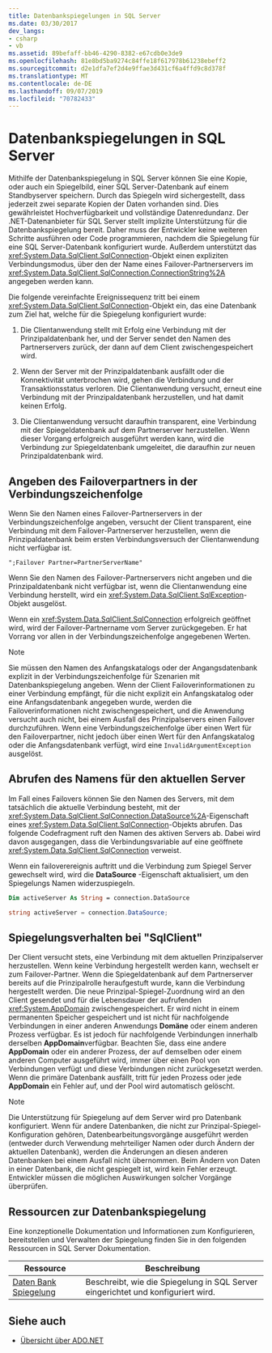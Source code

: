 ```yaml
---
title: Datenbankspiegelungen in SQL Server
ms.date: 03/30/2017
dev_langs:
- csharp
- vb
ms.assetid: 89befaff-bb46-4290-8382-e67cdb0e3de9
ms.openlocfilehash: 81e8bd5ba9274c84ffe18f617978b61238ebeff2
ms.sourcegitcommit: d2e1dfa7ef2d4e9ffae3d431cf6a4ffd9c8d378f
ms.translationtype: MT
ms.contentlocale: de-DE
ms.lasthandoff: 09/07/2019
ms.locfileid: "70782433"
---
```

# <a name="database-mirroring-in-sql-server"></a>Datenbankspiegelungen in SQL Server
Mithilfe der Datenbankspiegelung in SQL Server können Sie eine Kopie, oder auch ein Spiegelbild, einer SQL Server-Datenbank auf einem Standbyserver speichern. Durch das Spiegeln wird sichergestellt, dass jederzeit zwei separate Kopien der Daten vorhanden sind. Dies gewährleistet Hochverfügbarkeit und vollständige Datenredundanz. Der .NET-Datenanbieter für SQL Server stellt implizite Unterstützung für die Datenbankspiegelung bereit. Daher muss der Entwickler keine weiteren Schritte ausführen oder Code programmieren, nachdem die Spiegelung für eine SQL Server-Datenbank konfiguriert wurde. Außerdem unterstützt das <xref:System.Data.SqlClient.SqlConnection>-Objekt einen expliziten Verbindungsmodus, über den der Name eines Failover-Partnerservers im <xref:System.Data.SqlClient.SqlConnection.ConnectionString%2A> angegeben werden kann.  
  
 Die folgende vereinfachte Ereignissequenz tritt bei einem <xref:System.Data.SqlClient.SqlConnection>-Objekt ein, das eine Datenbank zum Ziel hat, welche für die Spiegelung konfiguriert wurde:  
  
1. Die Clientanwendung stellt mit Erfolg eine Verbindung mit der Prinzipaldatenbank her, und der Server sendet den Namen des Partnerservers zurück, der dann auf dem Client zwischengespeichert wird.  
  
2. Wenn der Server mit der Prinzipaldatenbank ausfällt oder die Konnektivität unterbrochen wird, gehen die Verbindung und der Transaktionsstatus verloren. Die Clientanwendung versucht, erneut eine Verbindung mit der Prinzipaldatenbank herzustellen, und hat damit keinen Erfolg.  
  
3. Die Clientanwendung versucht daraufhin transparent, eine Verbindung mit der Spiegeldatenbank auf dem Partnerserver herzustellen. Wenn dieser Vorgang erfolgreich ausgeführt werden kann, wird die Verbindung zur Spiegeldatenbank umgeleitet, die daraufhin zur neuen Prinzipaldatenbank wird.  
  
## <a name="specifying-the-failover-partner-in-the-connection-string"></a>Angeben des Failoverpartners in der Verbindungszeichenfolge  
 Wenn Sie den Namen eines Failover-Partnerservers in der Verbindungszeichenfolge angeben, versucht der Client transparent, eine Verbindung mit dem Failover-Partnerserver herzustellen, wenn die Prinzipaldatenbank beim ersten Verbindungsversuch der Clientanwendung nicht verfügbar ist.  
  
```  
";Failover Partner=PartnerServerName"  
```  
  
 Wenn Sie den Namen des Failover-Partnerservers nicht angeben und die Prinzipaldatenbank nicht verfügbar ist, wenn die Clientanwendung eine Verbindung herstellt, wird ein <xref:System.Data.SqlClient.SqlException>-Objekt ausgelöst.  
  
 Wenn ein <xref:System.Data.SqlClient.SqlConnection> erfolgreich geöffnet wird, wird der Failover-Partnername vom Server zurückgegeben. Er hat Vorrang vor allen in der Verbindungszeichenfolge angegebenen Werten.  
  
> [!NOTE]
> Sie müssen den Namen des Anfangskatalogs oder der Angangsdatenbank explizit in der Verbindungszeichenfolge für Szenarien mit Datenbankspiegelung angeben. Wenn der Client Failoverinformationen zu einer Verbindung empfängt, für die nicht explizit ein Anfangskatalog oder eine Anfangsdatenbank angegeben wurde, werden die Failoverinformationen nicht zwischengespeichert, und die Anwendung versucht auch nicht, bei einem Ausfall des Prinzipalservers einen Failover durchzuführen. Wenn eine Verbindungszeichenfolge über einen Wert für den Failoverpartner, nicht jedoch über einen Wert für den Anfangskatalog oder die Anfangsdatenbank verfügt, wird eine `InvalidArgumentException` ausgelöst.  
  
## <a name="retrieving-the-current-server-name"></a>Abrufen des Namens für den aktuellen Server  
 Im Fall eines Failovers können Sie den Namen des Servers, mit dem tatsächlich die aktuelle Verbindung besteht, mit der <xref:System.Data.SqlClient.SqlConnection.DataSource%2A>-Eigenschaft eines <xref:System.Data.SqlClient.SqlConnection>-Objekts abrufen. Das folgende Codefragment ruft den Namen des aktiven Servers ab. Dabei wird davon ausgegangen, dass die Verbindungsvariable auf eine geöffnete <xref:System.Data.SqlClient.SqlConnection> verweist.  
  
 Wenn ein failoverereignis auftritt und die Verbindung zum Spiegel Server gewechselt wird, wird die **DataSource** -Eigenschaft aktualisiert, um den Spiegelungs Namen widerzuspiegeln.  
  
```vb  
Dim activeServer As String = connection.DataSource  
```  
  
```csharp  
string activeServer = connection.DataSource;  
```  
  
## <a name="sqlclient-mirroring-behavior"></a>Spiegelungsverhalten bei "SqlClient"  
 Der Client versucht stets, eine Verbindung mit dem aktuellen Prinzipalserver herzustellen. Wenn keine Verbindung hergestellt werden kann, wechselt er zum Failover-Partner. Wenn die Spiegeldatenbank auf dem Partnerserver bereits auf die Prinzipalrolle heraufgestuft wurde, kann die Verbindung hergestellt werden. Die neue Prinzipal-Spiegel-Zuordnung wird an den Client gesendet und für die Lebensdauer der aufrufenden <xref:System.AppDomain> zwischengespeichert. Er wird nicht in einem permanenten Speicher gespeichert und ist nicht für nachfolgende Verbindungen in einer anderen Anwendungs **Domäne** oder einem anderen Prozess verfügbar. Es ist jedoch für nachfolgende Verbindungen innerhalb derselben **AppDomain**verfügbar. Beachten Sie, dass eine andere **AppDomain** oder ein anderer Prozess, der auf demselben oder einem anderen Computer ausgeführt wird, immer über einen Pool von Verbindungen verfügt und diese Verbindungen nicht zurückgesetzt werden. Wenn die primäre Datenbank ausfällt, tritt für jeden Prozess oder jede **AppDomain** ein Fehler auf, und der Pool wird automatisch gelöscht.  
  
> [!NOTE]
> Die Unterstützung für Spiegelung auf dem Server wird pro Datenbank konfiguriert. Wenn für andere Datenbanken, die nicht zur Prinzipal-Spiegel-Konfiguration gehören, Datenbearbeitungsvorgänge ausgeführt werden (entweder durch Verwendung mehrteiliger Namen oder durch Ändern der aktuellen Datenbank), werden die Änderungen an diesen anderen Datenbanken bei einem Ausfall nicht übernommen. Beim Ändern von Daten in einer Datenbank, die nicht gespiegelt ist, wird kein Fehler erzeugt. Entwickler müssen die möglichen Auswirkungen solcher Vorgänge überprüfen.  
  
## <a name="database-mirroring-resources"></a>Ressourcen zur Datenbankspiegelung  
 Eine konzeptionelle Dokumentation und Informationen zum Konfigurieren, bereitstellen und Verwalten der Spiegelung finden Sie in den folgenden Ressourcen in SQL Server Dokumentation.  
  
|Ressource|Beschreibung|  
|--------------|-----------------|  
|[Daten Bank Spiegelung](/sql/database-engine/database-mirroring/database-mirroring-sql-server)|Beschreibt, wie die Spiegelung in SQL Server eingerichtet und konfiguriert wird.|  
  
## <a name="see-also"></a>Siehe auch

- [Übersicht über ADO.NET](../ado-net-overview.md)
